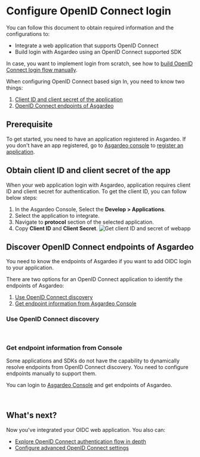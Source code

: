 # Configure OpenID Connect login

You can follow this document to obtain required information and the configurations to:
 - Integrate a web application that supports OpenID Connect <br>
 - Build login with Asgardeo using an OpenID Connect supported SDK <br>

In case, you want to implement login from scratch, see how to <a href = "/guides/applications/integrate-confidential-client">build OpenID Connect login flow manually</a>.

When configuring OpenID Connect based sign In, you need to know two things:
1. [Client ID and client secret of the application](#obtain-client-id-and-client-secret-of-the-app)
2. [OpenID Connect endpoints of Asgardeo](#discover-openid-connect-endpoints-of-asgardeo)

## Prerequisite
To get started, you need to have an application registered in Asgardeo. If you don't have an app registered, go to [Asgardeo console](https://console.asgardeo.io/) to <a href="../register-app">register an application</a>.

## Obtain client ID and client secret of the app
When your web application login with Asgardeo, application requires client ID and client secret for authentication. To get the client ID, you can follow below steps:
1. In the Asgardeo Console, Select the **Develop > Applications**.
2. Select the application to integrate.
3. Navigate to **protocol** section of the selected application.
4. Copy **Client ID** and **Client Secret**. 
    <img :src="$withBase('/assets/img/guides/applications/get-client-id-and-secret.png')" alt="Get client ID and secret of webapp">

## Discover OpenID Connect endpoints of Asgardeo
You need to know the endpoints of Asgardeo if you want to add OIDC login to your application. 

There are two options for an OpenID Connect application to identify the endpoints of Asgardeo:

1. [Use OpenID Connect discovery](#use-openid-connect-discovery)
2. [Get endpoint information from Asgardeo Console](#get-endpoint-information-from-console)

### Use OpenID Connect discovery

 <CommonGuide guide='guides/fragments/manage-app/discover-endpoints/discover-from-discovery-endpoint.md'/>

<br>

### Get endpoint information from Console

Some applications and SDKs do not have the capability to dynamically resolve endpoints from  OpenID Connect discovery. You need to configure endpoints manually to support them.

You can login to [Asgardeo Console](https://console.asgardeo.io/) and get endpoints of Asgardeo. 

 <CommonGuide guide='guides/fragments/manage-app/discover-endpoints/discover-oidc-endpoints-from-console.md'/>

<br>

## What's next?
Now you've integrated your OIDC web application. You also can:
- <a href = "/guides/applications/integrate-confidential-client">Explore OpenID Connect authentication flow in depth</a>
- <a href = "/guides/applications/web-app/oidc-settings">Configure advanced OpenID Connect settings</a>
